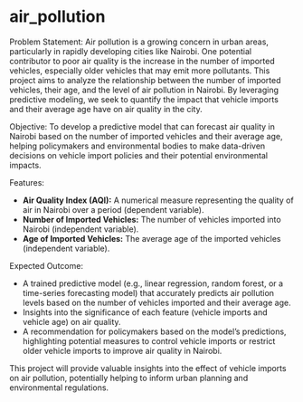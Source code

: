 # air_pollution
Problem Statement:
Air pollution is a growing concern in urban areas, particularly in rapidly developing cities like Nairobi. One potential contributor to poor air quality is the increase in the number of imported vehicles, especially older vehicles that may emit more pollutants. This project aims to analyze the relationship between the number of imported vehicles, their age, and the level of air pollution in Nairobi. By leveraging predictive modeling, we seek to quantify the impact that vehicle imports and their average age have on air quality in the city.

Objective:
To develop a predictive model that can forecast air quality in Nairobi based on the number of imported vehicles and their average age, helping policymakers and environmental bodies to make data-driven decisions on vehicle import policies and their potential environmental impacts.

Features:
- **Air Quality Index (AQI):** A numerical measure representing the quality of air in Nairobi over a period (dependent variable).
- **Number of Imported Vehicles:** The number of vehicles imported into Nairobi (independent variable).
- **Age of Imported Vehicles:** The average age of the imported vehicles (independent variable).

Expected Outcome:
- A trained predictive model (e.g., linear regression, random forest, or a time-series forecasting model) that accurately predicts air pollution levels based on the number of vehicles imported and their average age.
- Insights into the significance of each feature (vehicle imports and vehicle age) on air quality.
- A recommendation for policymakers based on the model’s predictions, highlighting potential measures to control vehicle imports or restrict older vehicle imports to improve air quality in Nairobi.

This project will provide valuable insights into the effect of vehicle imports on air pollution, potentially helping to inform urban planning and environmental regulations.
